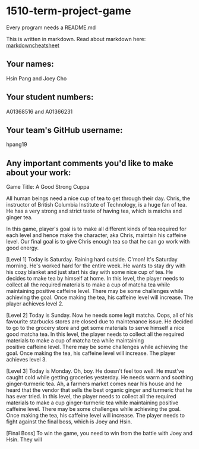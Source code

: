 # 1510-term-project-game

Every program needs a README.md

This is written in markdown. Read about markdown here: [markdowncheatsheet](https://www.markdownguide.org/cheat-sheet/)

## Your names:

Hsin Pang and Joey Cho

## Your student numbers:

A01368516 and A01366231

## Your team's GitHub username:

hpang19 

## Any important comments you'd like to make about your work:

Game Title: A Good Strong Cuppa

All human beings need a nice cup of tea to get through their day. Chris, the instructor of British Columbia 
Institute of Technology, is a huge fan of tea. He has a very strong and strict taste of having tea, which is
matcha and ginger tea. 

In this game, player's goal is to make all different kinds of tea required for each level
and hence make the character, aka Chris, maintain his caffeine level. Our final goal is to give Chris
enough tea so that he can go work with good energy.

[Level 1] Today is Saturday. Raining hard outside. C'mon! It's Saturday morning. He's worked hard for the entire week.
He wants to stay dry with his cozy blanket and just start his day with some nice cup of tea. 
He decides to make tea by himself at home. 
In this level, the player needs to collect all the required materials to make a cup of matcha tea while maintaining 
positive caffeine level.
There may be some challenges while achieving the goal.
Once making the tea, his caffeine level will increase. The player achieves level 2.

[Level 2] Today is Sunday. Now he needs some legit matcha. Oops, all of his favourite starbucks stores are closed due to
maintenance issue. He decided to go to the grocery store and get some materials to serve himself a nice good matcha tea.
In this level, the player needs to collect all the required materials to make a cup of matcha tea while maintaining  
positive caffeine level.
There may be some challenges while achieving the goal.
Once making the tea, his caffeine level will increase. The player achieves level 3.

[Level 3] Today is Monday. Oh, boy. He doesn't feel too well. He must've caught cold while getting groceries yesterday.
He needs warm and soothing ginger-turmeric tea. Ah, a farmers market comes near his house and he heard that the vendor 
that sells the best organic ginger and turmeric that he has ever tried. 
In this level, the player needs to collect all the required materials to make a cup ginger-turmeric tea while maintaining 
positive caffeine level.
There may be some challenges while achieving the goal.
Once making the tea, his caffeine level will increase. The player needs to fight against the final boss, which is 
Joey and Hsin.

[Final Boss] To win the game, you need to win from the battle with Joey and Hsin. They will